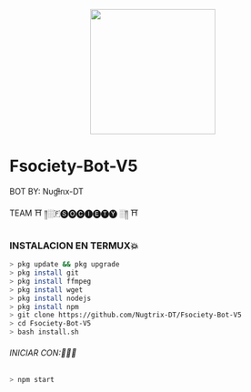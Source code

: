 <p align="center">
<img src="file:///C:/Users/ls616.DESKTOP-H9SCKLD/Downloads/Fsociety%20Nugtrix.html" width="220" height="220"/>
</p>

# Fsociety-Bot-V5

BOT BY: Nυɠƚɾιx-DT

TEAM  ⛩ ️༎░🇫🅢🅞🅒🅘🅔🅣🅨 ░༎ ⛩

### INSTALACION EN TERMUX💥

```bash
> pkg update && pkg upgrade
> pkg install git
> pkg install ffmpeg
> pkg install wget
> pkg install nodejs
> pkg install npm
> git clone https://github.com/Nugtrix-DT/Fsociety-Bot-V5
> cd Fsociety-Bot-V5
> bash install.sh
```
###### INICIAR CON:🏃🏻‍♂️
```bash
> npm start
```
